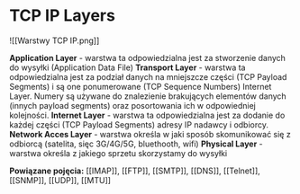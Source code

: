 # TCP IP Layers

![[Warstwy TCP IP.png]]

**Application Layer** - warstwa ta odpowiedzialna jest za stworzenie danych do wysyłki (Application Data File)
**Transport Layer** - warstwa ta odpowiedzialna jest za podział danych na mniejszcze części (TCP Payload Segments) i są one ponumerowane (TCP Sequence Numbers)
Internet Layer. Numery są używane do znalezienie brakujących elementów danych (innych payload segments) oraz posortowania ich w odpowiedniej kolejności.
**Internet Layer** - warstwa ta odpowiedzialna jest za dodanie do każdej części (TCP Payload Segments) adresy IP nadawcy i odbiorcy.
**Network Acces Layer** - warstwa określa w jaki sposób skomunikować się z odbiorcą (satelita, sięc 3G/4G/5G, bluethooth, wifi)
**Physical Layer** - warstwa określa z jakiego sprzetu skorzystamy do wysyłki 


**Powiązane pojęcia:**
[[IMAP]], [[FTP]], [[SMTP]], [[DNS]], [[Telnet]], [[SNMP]], [[UDP]], [[MTU]]
